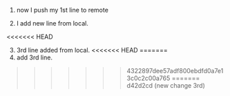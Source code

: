 1. now I push my 1st line to remote 
<!-- <<<<<<< HEAD -->
2. I add new line from local.

<!-- ======= -->

<!-- use 2nd line from local -->
<!-- 2. I add new line on remote.
<!-- >>>>>>> c640b1ab24d43cf7528c2886c6aa094ffe258adf --> 
<<<<<<< HEAD

3. 3rd line added from local. 
<<<<<<< HEAD
=======
3. add 3rd line.
>>>>>>> 4322897dee57adf800ebdfd0a7e13c0c2c00a765
=======
>>>>>>> d42d2cd (new change 3rd)
